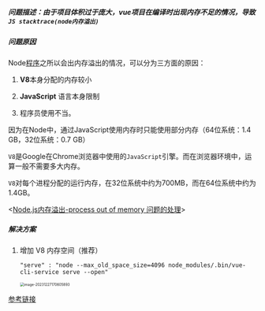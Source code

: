 ##### 问题描述：由于项目体积过于庞大，vue项目在编译时出现内存不足的情况，导致`JS stacktrace(node内存溢出)`

##### 问题原因

Node[程序](https://www.zhihu.com/search?q=程序程序&search_source=Entity&hybrid_search_source=Entity&hybrid_search_extra={"sourceType"%3A"answer"%2C"sourceId"%3A2581740073})之所以会出内存溢出的情况，可以分为三方面的原因：

1. **V8**本身分配的内存较小

2. **JavaScript** 语言本身限制

3. 程序员使用不当。

因为在Node中，通过JavaScript使用内存时只能使用部分内存（64位系统：1.4 GB，32位系统：0.7 GB）

`V8`是Google在Chrome浏览器中使用的`JavaScript`引擎。而在浏览器环境中，运算一般不需要多大内存。

`V8`对每个进程分配的运行内存，在32位系统中约为700MB，而在64位系统中约为1.4GB。

<[Node.js内存溢出-process out of memory 问题的处理](https://link.zhihu.com/?target=https%3A//itbilu.com/nodejs/core/Ey_SnYXnx.html)>

##### 解决方案

1. 增加 V8 内存空间（推荐）

   `"serve" : "node --max_old_space_size=4096 node_modules/.bin/vue-cli-service serve --open"`

   <img src="/Users/sundong/Library/Application Support/typora-user-images/image-20231227170605893.png" alt="image-20231227170605893" style="zoom:50%;" />

[参考链接](https://www.zhihu.com/question/358177210)
